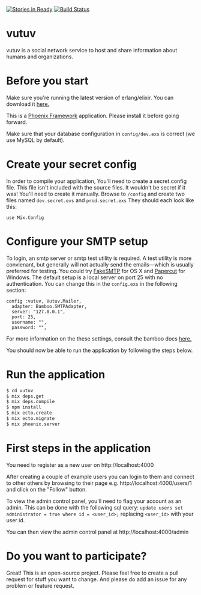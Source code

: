 [![Stories in Ready](https://badge.waffle.io/vutuv/vutuv.png?label=ready&title=Ready)](https://waffle.io/vutuv/vutuv)
[![Build
Status](https://travis-ci.org/vutuv/vutuv.svg?branch=master)](https://travis-ci.org/vutuv/vutuv)

# vutuv
vutuv is a social network service to host and share information about humans and organizations.

# Before you start

Make sure you're running the latest version of erlang/elixir. You can download it [here.](http://elixir-lang.org/install.html)

This is a [Phoenix Framework](http://www.phoenixframework.org/) application. Please install it before going forward.

Make sure that your database configuration in `config/dev.exs` is correct (we use MySQL by default).

# Create your secret config

In order to compile your application, You'll need to create a secret.config file.
This file isn't included with the source files. It wouldn't be secret if it was! 
You'll need to create it manually. Browse to `/config` and create two files named 
`dev.secret.exs` and `prod.secret.exs` They should each look like this:
```
use Mix.Config
```

# Configure your SMTP setup

To login, an smtp server or smtp test utility is required. A test utility is more convienant, but generally will not actually send the emails—which is usually preferred for testing. You could try [FakeSMTP](https://nilhcem.github.io/FakeSMTP/) for OS X and [Papercut](https://papercut.codeplex.com/) for Windows. The default setup is a local server on port 25 with no authentication. You can change this in the `config.exs` in the following section:
```
config :vutuv, Vutuv.Mailer,
  adapter: Bamboo.SMTPAdapter,
  server: "127.0.0.1",
  port: 25,
  username: "",
  password: "",
```
For more information on the these settings, consult the bamboo docs [here.](https://github.com/thoughtbot/bamboo)

You should now be able to run the application by following the steps below.

# Run the application

```bash
$ cd vutuv
$ mix deps.get
$ mix deps.compile
$ npm install
$ mix ecto.create
$ mix ecto.migrate
$ mix phoenix.server
```

# First steps in the application

You need to register as a new user on http://localhost:4000

After creating a couple of example users you can login to them and
connect to other others by browsing to their page
e.g. http://localhost:4000/users/1 and click on the "Follow" button.

To view the admin control panel, you'll need to flag your account as an admin. This can be done with the following sql query:
`update users set administrator = true where id = <user_id>;`
replacing `<user_id>` with your user id.

You can then view the admin control panel at http://localhost:4000/admin


# Do you want to participate?

Great! This is an open-source project. Please feel free to create a pull request for stuff you want to change.
And please do add an issue for any problem or feature request.
